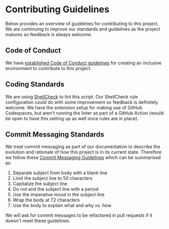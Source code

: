 # Contributing Guidelines
Below provides an overview of guidelines for contributing to this project. We are continuing to improve our standards and guidelines as the project matures so feedback is always welcome.

## Code of Conduct
We have [established Code of Conduct guidelines](./CODE_OF_CONDUCT.md) for creating an inclusive environment to contribute to this project.

## Coding Standards
We are using [ShellCheck](https://github.com/koalaman/shellcheck) to lint this script. Our ShellCheck rule configuration could do with some improvement so feedback is definitely welcome. We have the extension setup for making use of GitHub Codespaces, but aren't running the linter as part of a GitHub Action (would be open to have this setting up as well once rules are in place).

## Commit Messaging Standards
We treat commit messaging as part of our documentation to describe the evolution and rationale of how this project is in its current state. Therefore we follow these [Commit Messaging Guidelines](https://chris.beams.io/posts/git-commit/) which can be summarised as:

1. Separate subject from body with a blank line
2. Limit the subject line to 50 characters
3. Capitalize the subject line
4. Do not end the subject line with a period
5. Use the imperative mood in the subject line
6. Wrap the body at 72 characters
7. Use the body to explain what and why vs. how

We will ask for commit messages to be refactored in pull requests if it doesn't meet these guidelines.